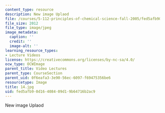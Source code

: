 ```yaml
---
content_type: resource
description: New image Uplaod
file: /courses/5-112-principles-of-chemical-science-fall-2005/fed5afb90d16408409d19b64716b2ac9_14.jpg
file_size: 2012
file_type: image/jpeg
image_metadata:
  caption: ''
  credit: ''
  image-alt: ''
learning_resource_types:
- Lecture Videos
license: https://creativecommons.org/licenses/by-nc-sa/4.0/
ocw_type: OCWImage
parent_title: Video Lectures
parent_type: CourseSection
parent_uid: 0f6eafa3-3e90-56ec-6097-f69475356be6
resourcetype: Image
title: 14.jpg
uid: fed5afb9-0d16-4084-09d1-9b64716b2ac9
---
```

New image Uplaod